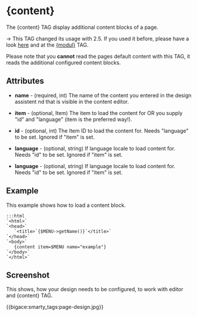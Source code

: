 # {content}

The {content} TAG display additional content blocks of a page.

-> This TAG changed its usage with 2.5. If you used it before, please have a look [here](http://www.bigace.de/upgrade-2.5.html) and at the [{modul}](bigace/smarty_tags/modul) TAG.

Please note that you **cannot** read the pages default content with this TAG, it reads the additional configured content blocks.

## Attributes


*  **name** - (required, int)
    The name of the content you entered in the design assistent nd that is visible in the content editor.

*  **item** - (optional, Item)
    The item to load the content for OR you supply "id" and "language" (item is the preferred way!).

*  **id** - (optional, int)
    The Item ID to load the content for. Needs "language" to be set. Ignored if "item" is set.

*  **language** - (optional, string)
    If language locale to load content for. Needs "id" to be set. Ignored if "item" is set.

*  **language** - (optional, string)
    If language locale to load content for. Needs "id" to be set. Ignored if "item" is set.

## Example

This example shows how to load a content block.

	:::html
	`<html>`
	`<head>`
	   `<title>`{$MENU->getName()}`</title>`
	`</head>`
	`<body>`
	   {content item=$MENU name="example"}
	`</body>`
	`</html>`


## Screenshot

This shows, how your design needs to be configured, to work with editor and {content} TAG.

{{bigace:smarty_tags:page-design.jpg}}
